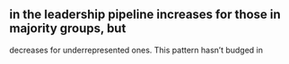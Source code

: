 ## in the leadership pipeline increases for those in majority groups, but

decreases for underrepresented ones. This pattern hasn’t budged in